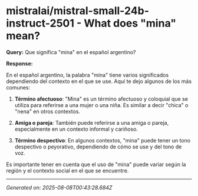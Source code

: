 # mistralai/mistral-small-24b-instruct-2501 - What does "mina" mean?

**Query:** Que significa "mina" en el español argentino?



**Response:**

En el español argentino, la palabra "mina" tiene varios significados dependiendo del contexto en el que se use. Aquí te dejo algunos de los más comunes:

1. **Término afectuoso**: "Mina" es un término afectuoso y coloquial que se utiliza para referirse a una mujer o una niña. Es similar a decir "chica" o "nena" en otros contextos.

2. **Amiga o pareja**: También puede referirse a una amiga o pareja, especialmente en un contexto informal y cariñoso.

3. **Término despectivo**: En algunos contextos, "mina" puede tener un tono despectivo o peyorativo, dependiendo de cómo se use y del tono de voz.

Es importante tener en cuenta que el uso de "mina" puede variar según la región y el contexto social en el que se encuentre.

---
*Generated on: 2025-08-08T00:43:28.684Z*
